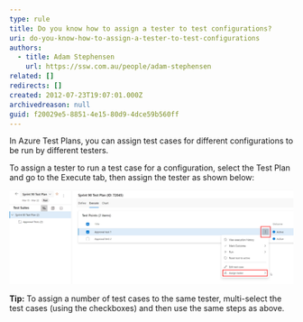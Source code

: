 ```yaml
---
type: rule
title: Do you know how to assign a tester to test configurations?
uri: do-you-know-how-to-assign-a-tester-to-test-configurations
authors:
  - title: Adam Stephensen
    url: https://ssw.com.au/people/adam-stephensen
related: []
redirects: []
created: 2012-07-23T19:07:01.000Z
archivedreason: null
guid: f20029e5-8851-4e15-80d9-4dce59b560ff
---
```

In Azure Test Plans, you can assign test cases for different configurations to be run by different testers.

<!--endintro-->

To assign a tester to run a test case for a configuration, select the Test Plan and go to the Execute tab, then assign the tester as shown below: 

![Figure: Assign a tester to a test case & configuration](/rules/do-you-know-how-to-assign-a-tester-to-test-configurations/assign-tester-to-test-cases.jpg)

**Tip:** To assign a number of test cases to the same tester, multi-select the test cases (using the checkboxes) and then use the same steps as above.
